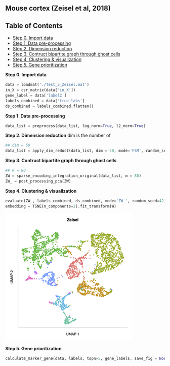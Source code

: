 ## Mouse cortex (Zeisel et al, 2018)

## Table of Contents
- [Step 0. Import data](#data_import)
- [Step 1. Data pre-processing](#pre_processing)
- [Step 2. Dimension reduction](#dim_reduct)
- [Step 3. Contruct bipartite graph through ghost cells](#ghost_cell)
- [Step 4. Clustering \& visualization](#clustering)
- [Step 5. Gene prioritization](#gene_prior)

<a name="data_import"></a>**Step 0. Import data**     
```python
data = loadmat('./Test_5_Zeisel.mat')
in_X = csr_matrix(data['in_X'])
gene_label = data['label2']
labels_combined = data['true_labs']
ds_combined = labels_combined.flatten()
```

<a name="pre_processing"></a>**Step 1. Data pre-processing**
```python
data_list = preprocess(data_list, log_norm=True, l2_norm=True)
```
<a name="dim_reduct"></a>**Step 2. Dimension reduction**
dim is the number of 

```python
## dim = 50
data_list = apply_dim_reduct(data_list, dim = 50, mode='FSM', random_seed=42)
```

<a name="ghost_cell"></a>**Step 3. Contruct bipartite graph through ghost cells**
```python
## m = 80
ZW = sparse_encoding_integration_original(data_list, m = 80)
ZW_ = post_processing_pca(ZW)
```

<a name="clustering"></a>**Step 4. Clustering \& visualization**

```python
evaluate(ZW_, labels_combined, ds_combined, mode='ZW_', random_seed=42)
embedding = TSNE(n_components=2).fit_transform(W)
```
<img src="https://github.com/bowang-lab/OCAT/blob/master/vignettes/Clustering/Zeisel_clustering_v2.png" width="400" height="400" />  

<a name="clustering"></a>**Step 5. Gene prioritization**
```python
calculate_marker_gene(data, labels, topn=5, gene_labels, save_fig = None, save_csv = None)
```
